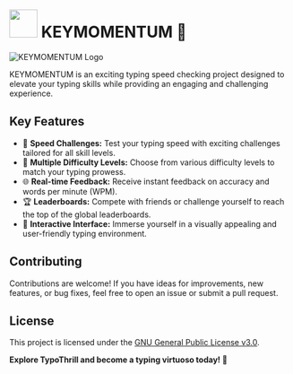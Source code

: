 # <img src="https://res.cloudinary.com/dxraggwp4/image/upload/v1702274608/KEYMOMENTUM/KEYMOMENTUM-logo-sq_hdbypm.png" width="50" height="50"> KEYMOMENTUM 🚀

![KEYMOMENTUM Logo](https://res.cloudinary.com/dxraggwp4/image/upload/v1702274295/KEYMOMENTUM/Github-KEYMOMENTUM-logo_sjn5yf.png)

KEYMOMENTUM is an exciting typing speed checking project designed to elevate your typing skills while providing an engaging and challenging experience.

## Key Features

- 🎯 **Speed Challenges:** Test your typing speed with exciting challenges tailored for all skill levels.
- 🚥 **Multiple Difficulty Levels:** Choose from various difficulty levels to match your typing prowess.
- 🌐 **Real-time Feedback:** Receive instant feedback on accuracy and words per minute (WPM).
- 🏆 **Leaderboards:** Compete with friends or challenge yourself to reach the top of the global leaderboards.
- 🎨 **Interactive Interface:** Immerse yourself in a visually appealing and user-friendly typing environment.


## Contributing

Contributions are welcome! If you have ideas for improvements, new features, or bug fixes, feel free to open an issue or submit a pull request.

## License

This project is licensed under the [GNU General Public License v3.0](LICENSE).

**Explore TypoThrill and become a typing virtuoso today! 🚀**

